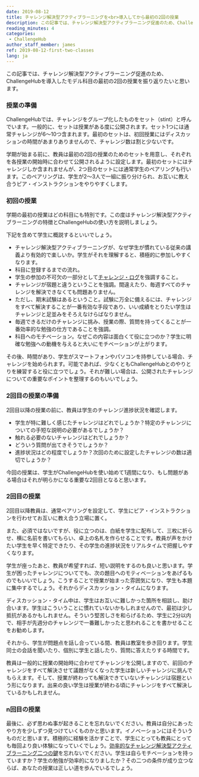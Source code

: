 ```yaml
---
date: 2019-08-12
title: チャレンジ解決型アクティブラーニングを<br>導入してから最初の2回の授業
description: この記事では、チャレンジ解決型アクティブラーニング促進のため、ChallengeHubを導入したモデル科目の最初の2回の授業を振り返りたいと思います。
reading_minutes: 4
categories:
 - ChallengeHub
author_staff_member: james
ref: 2019-08-12-first-two-classes
lang: ja
---
```

この記事では、チャレンジ解決型アクティブラーニング促進のため、ChallengeHubを導入したモデル科目の最初の2回の授業を振り返りたいと思います。

### 授業の準備

ChallengeHubでは、チャレンジをグループ化したものをセット（stint）と呼んでいます。一般的に、セットは授業がある度に公開されます。セット1つには通常チャレンジが6〜10つ含まれます。最初のセットは、初回授業にはディスカッションの時間があまりありませんので、チャレンジ数は割と少ないです。

学期が始まる前に、教員は最初の2回の授業のためのセットを用意し、それぞれを各授業の開始時に合わせて公開されるように設定します。最初のセットにはチャレンジしか含まれませんが、2つ目のセットには通常学生のペアリングも行います。このペアリングは、学生が2〜3人で一組に振り分けられ、お互いに教え合うピア・インストラクションをやりやすくします。

### 初回の授業

学期の最初の授業はどの科目にも特別です。この度はチャレンジ解決型アクティブラーニングの特徴とChallengeHubの使い方を説明しましょう。

下記を含めて学生に概説するといいでしょう。

- チャレンジ解決型アクティブラーニングが、なぜ学生が慣れている従来の講義より有効的で楽しいか。学生がそれを理解すると、積極的に参加しやすくなります。
- 科目に登録するまでの流れ。
- 学生の参加の不可欠の一部分として[チャレンジ・ログ](/ja/2019/08/11/the-challenge-log/)を強調すること。
- チャレンジが宿題と違うということを強調。間違えたり、毎週すべてのチャレンジを解決できなくても問題ありません。
- ただし、期末試験はあるということ。試験に万全に備えるには、チャレンジをすべて解決することが一番有効な手段であり、いい成績をとりたい学生はチャレンジと足並みをそろえなけらばなりません。
- 毎週できるだけのチャレンジに挑み、授業の際、質問を持ってくることが一番効率的な勉強の仕方であることを強調。
- 科目へのモチベーション。なぜこの内容は面白くて役に立つのか？学生に明確な勉強への動機を与えると大いにモチベーションが上がります。

その後、時間があり、学生がスマートフォンやパソコンを持参している場合、チャレンジを始められます。可能であれば、少なくともChallengeHubとのやりとりを練習すると役に立つでしょう。それが難しい場合は、公開されたチャレンジについての重要なポイントを整理するのもいいでしょう。

### 2回目の授業の準備

2回目以降の授業の前に、教員は学生のチャレンジ進捗状況を確認します。

- 学生が特に難しく感じたチャレンジはどれでしょうか？特定のチャレンジについての手短な説明の必要があるでしょうか？
- 触れる必要のないチャレンジはどれでしょうか？
- どういう質問が出てきそうでしょうか？
- 進捗状況はどの程度でしょうか？次回のために設定したチャレンジの数は適切でしょうか？

今回の授業は、学生がChallengeHubを使い始めて1週間になり、もし問題がある場合はそれが明らかになる重要な2回目となると思います。

### 2回目の授業

2回目以降教員は、通常ペアリングを設定して、学生にピア・インストラクションを行わせてお互いに教え合う立場に置く。

また、必須ではないですが、役に立つのは、白紙を学生に配布して、三枚に折らせ、横に名前を書いてもらい、卓上の名札を作らせることです。教員が声をかけたい学生を早く特定できたり、その学生の進捗状況をリアルタイムで把握しやすくなります。

学生が座ったあと、教員が希望すれば、短い説明をするのも良いと思います。学生が困ったチャレンジについてでも、次の題目へのモティベーションをあげるものでもいいでしょう。こうすることで授業が始まった雰囲気になり、学生も本題に集中するでしょう。それからディスカッション・タイムになります。

ディスカッション・タイム中は、学生はお互いに難しかった箇所を相談し、助け合います。学生はこういうことに慣れていないかもしれませんので、最初は少し抵抗があるかもしれません。そういう堅苦しさを和らげるため、学生に2分以内で、相手が先週分のチャレンジで一番難しかったと思われることを書かせることをお勧めします。

それから、学生が問題点を話し合っている間、教員は教室を歩き回ります。学生同士の会話を聞いたり、個別に学生と話したり、質問に答えたりする時間です。

教員は一般的に授業の開始時に合わせてチャレンジを公開しますので、前回のチャレンジをすべて解決させて議題がなくなった学生は新しいチャレンジに挑んでもらえます。そして、授業が終わっても解決できていないチャレンジは宿題という形になります。出来の良い学生は授業が終わる頃にチャレンジをすべて解決しているかもしれません。

### n回目の授業

最後に、必ず思わぬ事が起きることを忘れないでください。教員は自分にあったやり方を少しずつ見つけていくものかと思います。イノベーションにはそういうものだと思います。積極的に経験を活かすことで、学生にとっても教員にとっても毎回より良い体験になっていくでしょう。[効率的なチャレンジ解決型アクティブラーニング二つの鍵](/ja/2019/08/10/two-key-elements-for-effective-cbal/)を忘れないでください。学生は自らモチベーションを持っていますか？学生の勉強が効率的になりましたか？その二つの条件が成り立つならば、あなたの授業は正しい道を歩んでいるでしょう。
